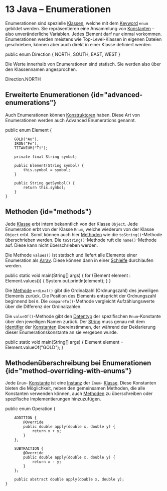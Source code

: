 # 13 Java – Enumerationen

<p>Enumerationen sind spezielle <format color="%LinkColor%"><a href="10-java-classes.md">Klassen</a></format>, welche
mit dem <format color="%LinkColor%"><a href="01-java-token.md#keywords">Keyword</a></format> <code>enum</code> gebildet
werden. Sie repräsentieren eine Ansammlung von
<format color="%LinkColor%"><a href="10-java-classes.md#constants">Konstanten</a></format> – also unveränderliche
Variablen. Jedes Element darf nur einmal vorkommen. Enumerationen werden meistens wie
<tooltip term="Top-Level-Class"><format color="%GlossaryLinkColor%">Top-Level-Klassen</format></tooltip> in eigenen
Dateien geschrieben, können aber auch direkt in einer Klasse definiert werden.</p>

<code-block lang="java">
    public enum Direction {
        NORTH,
        SOUTH,
        EAST,
        WEST
    }
</code-block>

<p>Die Werte innerhalb von Enumerationen sind statisch. Sie werden also über den Klassennamen angesprochen.</p>

<code-block lang="java">
    Direction.NORTH
</code-block>

## Erweiterte Enumerationen {id="advanced-enumerations"}

<p>Auch Enumerationen können
<format color="%LinkColor%"><a href="10-java-classes.md#constructors">Konstruktoren</a></format> haben. Diese Art von
Enumerationen werden auch Advanced Enumerations genannt.</p>

<code-block lang="java">
    public enum Element {
    
        GOLD("Au"),
        IRON("Fe"),
        TITANIUM("Ti");
    
        private final String symbol;
    
        public Element(String symbol) {
            this.symbol = symbol;
        }
    
        public String getSymbol() {
            return this.symbol;
        }
    }
</code-block>

## Methoden {id="methods"}

<p>Jede <format color="%LinkColor%"><a href="10-java-classes.md">Klasse</a></format> erbt intern bekanntlich von der
Klasse <code>Object</code>. Jede Enumeration erbt von der Klasse <code>Enum</code>, welche wiederum von der Klasse
<code>Object</code> erbt. Somit können auch hier
<format color="%LinkColor%"><a href="09-java-methods.md">Methoden</a></format> wie die <code>toString()</code>-Methode
überschrieben werden. Die <code>toString()</code>-Methode ruft die <code>name()</code>-Methode auf. Diese kann nicht
überschrieben werden.</p>

<p>Die Methode <code>values()</code> ist statisch und liefert alle Elemente einer Enumeration als
<format color="%LinkColor%"><a href="08-java-arrays.md">Array</a></format>. Diese können dann in einer
<format color="%LinkColor%"><a href="07-java-loops.md">Schleife</a></format> durchlaufen werden.</p>

<code-block lang="java">
    public static void main(String[] args) {
        for (Element element : Element.values()) {
            System.out.println(element);
        }
    }
</code-block>

<p>Die <format color="%LinkColor%"><a href="09-java-methods.md">Methode</a></format> <code>ordinal()</code> gibt die
Ordinalzahl (Ordnungszahl) des jeweiligen Elements zurück. Die Position des Elements entspricht der Ordnungszahl
beginnend bei <code>0</code>. Die <code>compareTo()</code>-Methode vergleicht Aufzählungswerte über die Differenz der
Ordinalzahlen.</p>

<p>Die <code>valueOf()</code>-Methode gibt den
<format color="%LinkColor%"><a href="02-java-data-types.md">Datentyp</a></format> der spezifischen
<code>Enum</code>-Konstante über den jeweiligen Namen zurück. Der
<format color="%LinkColor%"><a href="05-java-strings.md">String</a></format> muss genau mit dem
<format color="%LinkColor%"><a href="01-java-token.md#identifier">Identifier</a></format> der
<format color="%LinkColor%"><a href="10-java-classes.md#constants">Konstanten</a></format> übereinstimmen, der während
der Deklarierung dieser Enumerationskonstante an sie vergeben wurde.</p>

<code-block lang="java">
    public static void main(String[] args) {
        Element element = Element.valueOf("GOLD");
    }
</code-block>

## Methodenüberschreibung bei Enumerationen {id="method-overriding-with-enums"}

<p>Jede <code>Enum</code>- <format color="%LinkColor%"><a href="10-java-classes.md#constants">Konstante</a></format> ist
eine <format color="%LinkColor%"><a href="11-java-objects.md">Instanz</a></format> der <code>Enum</code>-
<format color="%LinkColor%"><a href="10-java-classes.md">Klasse</a></format>. Diese Konstanten bieten die Möglichkeit,
neben den gemeinsamen Methoden, die alle Konstanten verwenden können, auch
<format color="%LinkColor%"><a href="09-java-methods.md">Methoden</a></format> zu überschreiben oder spezifische
Implementierungen hinzuzufügen.</p>

<code-block lang="java">
    public enum Operation {
    
        ADDITION {
            @Override
            public double apply(double x, double y) {
                return x + y;
            }
        },
        
        SUBTRACTION {
            @Override
            public double apply(double x, double y) {
                return x - y;
            }
        };
    
        public abstract double apply(double x, double y);
    }
</code-block>